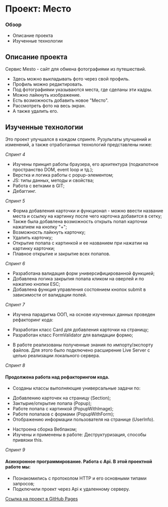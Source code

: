 # Проект: Место

### Обзор

* Описание проекта
* Изученные технологии

## Описание проекта
Сервис Mesto - сайт для обмена фотографиями из путешествий.

* Здесь можно выкладывать фото через свой профиль.
* Профиль можно редактировать.
* Под фотографиями указываются места, где сделаны эти кадры.
* Можно лайкнуть изображение.
* Есть возможность добавить новое "Место".
* Рассмотреть фото на весь экран.
* А также удалить его.

## Изученные технологии

Это проект улучшался в каждом спринте. Рузультаты улучшений и изменений, а также отработанных технологий представлены ниже:

*Спринт 4*
* Изучены принцип работы браузера, его архитектура (подкапотное пространство DOM, event loop и тд.);
* Верстка и логика работы с popup-элементом;
* JS: типы данных, методы и свойства;
* Работа с ветками в GIT;
* Дебаггинг.

*Спринт 5*
* Форма добавления карточки и функционал - можно ввести название места и ссылку на картинку после чего карточка добавится в сетку;
* Также была добавлена возможность открыть попап карточки нажатием на кнопку "+";
* Возможность лайкнуть карточку;
* Удалить карточку;
* Открытие попапа с картинкой и ее названием при нажатии на картинку карточки;
* Плавное открытие и закрытие всех попапов.

*Спринт 6*
* Разработана валидация форм универсифицированной функцией;
* Добавлена логика закрытия попапа кликом на оверлей и по нажатию кнопки ESC;
* Добавлена функция управления состоянием кнопок submit в зависимости от валидации полей.

*Спринт 7*
* Изучена парадигма ООП, на основе изученных данных проведен рефакторинг кода:
- Разработан класс Card для добавления карточки на страницу;
- Разработан класс FormValidator для валидации формю;
* В работе реализованы полученные знания по импорту/экспорту файлов. Для этого было подключено расширение Live Server с целью реализации локального сервера.

*Спринт 8*
#### Продолжена работа над рефакторингом кода.
* Созданы классы выполняющие универсальные задачи по:
- Добавлению карточек на страницу (Section);
- Зактырие/открытие попапа (Popup);
- Работе попапа с картинкой (PopupWithImage);
- Работе попапаов с формами (PopupWithForm);
- Отображению информации пользователя на странице (UserInfo).
* Настроена сборка Вебпаком;
* Изучены и применены в работе: Деструктуризация, способы привязки this.

*Спринт 9*
#### Асинхронное программирование. Работа с Api. В этой проектной работе мы:
* Познакомились с протоколом HTTP и его основными типами запросов;
* Подключили проект через Api к удаленному серверу.

[Ссылка на проект в GitHub Pages](https://byglebb.github.io/mesto/index.html)
